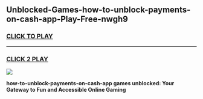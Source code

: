
## Unblocked-Games-how-to-unblock-payments-on-cash-app-Play-Free-nwgh9
<h3>
<a href="https://premium76.site?title=how-to-unblock-payments-on-cash-app&ref=21A">CLICK TO PLAY</a></h3>
<hr>

<h3>
<a href="https://premium76.site?title=how-to-unblock-payments-on-cash-app&ref=21A">CLICK 2 PLAY</a>
  
</h3>

<a href="https://premium76.site?title=how-to-unblock-payments-on-cash-app&ref=21A"><img src="https://clearcache.store/games.png"></a>


**how-to-unblock-payments-on-cash-app games unblocked: Your Gateway to Fun and Accessible Online Gaming**
